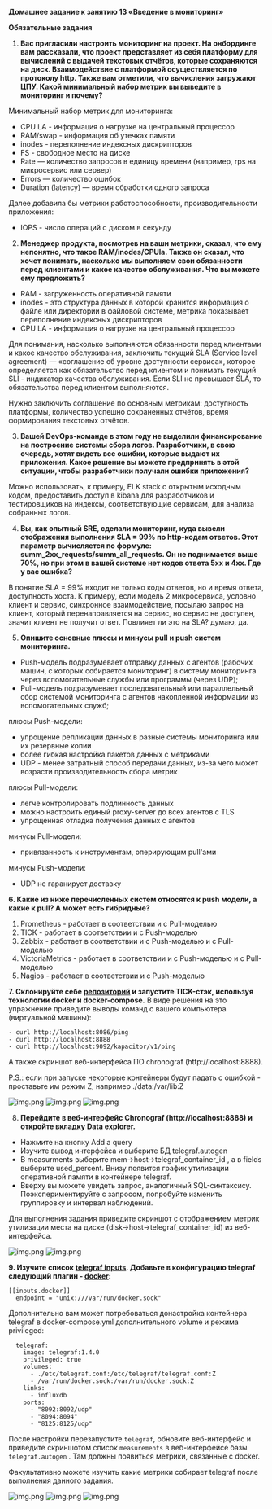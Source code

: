 **Домашнее задание к занятию 13 «Введение в мониторинг»**

**Обязательные задания**

1. **Вас пригласили настроить мониторинг на проект. На онбординге вам рассказали, что проект представляет 
из себя платформу для вычислений с выдачей текстовых отчётов, которые сохраняются на диск. 
Взаимодействие с платформой осуществляется по протоколу http. 
Также вам отметили, что вычисления загружают 
ЦПУ. Какой минимальный набор метрик вы выведите в мониторинг и почему?**

Минимальный набор метрик для мониторинга:

* CPU LA - информация о нагрузке на центральный процессор
* RAM/swap - информация об утечках памяти
* inodes - переполнение индексных дискрипторов
* FS - свободное место на диске
* Rate — количество запросов в единицу времени (например, rps на микросервис или сервер)
* Errors — количество ошибок
* Duration (latency) — время обработки одного запроса

Далее добавила бы метрики работоспособности, производительности приложения:

* IOPS - число операций с диском в секунду

2. **Менеджер продукта, посмотрев на ваши метрики, сказал, что ему непонятно, что такое RAM/inodes/CPUla. 
Также он сказал, что хочет понимать, насколько мы выполняем свои обязанности перед клиентами и какое 
качество обслуживания. Что вы можете ему предложить?**

* RAM - загруженность оперативной памяти 
* inodes - это структура данных в которой хранится информация о файле или директории в файловой системе, метрика показывает переполнение индексных дискрипторов
* CPU LA - информация о нагрузке на центральный процессор

Для понимания, насколько выполняются обязанности перед клиентами и какое 
качество обслуживания, заключить текущий SLA (Service level agreement) 
— «соглашение об уровне доступности сервиса», которое определяется как
обязательство перед клиентом и понимать текущий SLI - индикатор качества обслуживания.
Если SLI не превышает SLA, то обязательства перед клиентом выполняются.

Нужно заключить соглашение по основным метрикам: доступность платформы, количество успешно сохраненных отчётов, 
время формирования текстовых отчётов.

3. **Вашей DevOps-команде в этом году не выделили финансирование на построение системы сбора логов. 
Разработчики, в свою очередь, хотят видеть все ошибки, которые выдают их приложения. 
Какое решение вы можете предпринять в этой ситуации, чтобы разработчики получали ошибки приложения?**

Можно использовать, к примеру, ELK stack с открытым исходным кодом, предоставить доступ в kibana для разработчиков 
и тестировщиков на индексы, соответствующие сервисам, для анализа собранных логов.

4. **Вы, как опытный SRE, сделали мониторинг, куда вывели отображения выполнения SLA = 99% 
по http-кодам ответов. Этот параметр вычисляется по формуле: summ_2xx_requests/summ_all_requests.
Он не поднимается выше 70%, но при этом в вашей системе нет кодов ответа 5xx и 4xx. Где у вас ошибка?**

В понятие SLA = 99% входит не только коды ответов, но и время ответа, доступность хоста.
К примеру, если модель 2 микросервиса, условно клиент и сервис, синхронное взаимодействие, посылаю запрос на клиент, 
который перенаправляется на сервис, но сервис не доступен, значит клиент не получит ответ. Повлияет ли это на SLA? 
думаю, да.

5. **Опишите основные плюсы и минусы pull и push систем мониторинга.**

* Push-модель подразумевает отправку данных с агентов (рабочих машин, с которых собирается мониторинг) в
систему мониторинга через вспомогательные службы или программы (через UDP);
* Pull-модель подразумевает последовательный или параллельный сбор системой мониторинга с агентов 
накопленной информации из вспомогательных служб;

плюсы Push-модели:
* упрощение репликации данных в разные системы мониторинга или их резервные копии
* более гибкая настройка пакетов данных с метриками
* UDP - менее затратный способ передачи данных, из-за чего может возрасти производительность сбора метрик

плюсы Pull-модели:
* легче контролировать подлинность данных
* можно настроить единый proxy-server до всех агентов с TLS
* упрощенная отладка получения данных с агентов

минусы Pull-модели:
* привязанность к инструментам, оперирующим pull'ами

минусы Push-модели:
* UDP не гаранирует доставку

**6. Какие из ниже перечисленных систем относятся к push модели, а какие к pull? А может есть гибридные?**

1. Prometheus - работает в соответствии и с Pull-моделью
2. TICK - работает в соответствии и с Push-моделью
3. Zabbix - работает в соответствии и с Push-моделью и с Pull-моделью
4. VictoriaMetrics - работает в соответствии и с Push-моделью и с Pull-моделью
5. Nagios - работает в соответствии и с Push-моделью

**7. Склонируйте себе [репозиторий](https://github.com/influxdata/sandbox/tree/master) и запустите TICK-стэк, используя технологии docker и docker-compose.**
В виде решения на это упражнение приведите выводы команд с вашего компьютера (виртуальной машины):

```
- curl http://localhost:8086/ping
- curl http://localhost:8888
- curl http://localhost:9092/kapacitor/v1/ping
```

А также скриншот веб-интерфейса ПО chronograf (http://localhost:8888).

P.S.: если при запуске некоторые контейнеры будут падать с ошибкой - проставьте им режим Z, например ./data:/var/lib:Z


![img.png](../../images/img265.png)
![img.png](../../images/img266.png)
![img.png](../../images/img267.png)

8. **Перейдите в веб-интерфейс Chronograf (http://localhost:8888) и откройте вкладку Data explorer.**

* Нажмите на кнопку Add a query
* Изучите вывод интерфейса и выберите БД telegraf.autogen
* В measurments выберите mem->host->telegraf_container_id , а в fields выберите used_percent. 
Внизу появится график утилизации оперативной памяти в контейнере telegraf.
* Вверху вы можете увидеть запрос, аналогичный SQL-синтаксису. Поэкспериментируйте с запросом,
попробуйте изменить группировку и интервал наблюдений.

Для выполнения задания приведите скриншот с отображением метрик утилизации места на диске (disk->host->telegraf_container_id) из веб-интерфейса.

![img.png](../../images/img268.png)
![img.png](../../images/img269.png)

**9. Изучите список [telegraf inputs](https://github.com/influxdata/telegraf/tree/master/plugins/inputs).
Добавьте в конфигурацию telegraf следующий плагин - [docker](https://github.com/influxdata/telegraf/tree/master/plugins/inputs/docker):**

```
[[inputs.docker]]
  endpoint = "unix:///var/run/docker.sock"
```

Дополнительно вам может потребоваться донастройка контейнера telegraf в docker-compose.yml дополнительного volume и режима privileged:
```
  telegraf:
    image: telegraf:1.4.0
    privileged: true
    volumes:
      - ./etc/telegraf.conf:/etc/telegraf/telegraf.conf:Z
      - /var/run/docker.sock:/var/run/docker.sock:Z
    links:
      - influxdb
    ports:
      - "8092:8092/udp"
      - "8094:8094"
      - "8125:8125/udp"
```

После настройки перезапустите `telegraf`, обновите веб-интерфейс и приведите скриншотом список `measurements` в веб-интерфейсе базы
`telegraf.autogen` . 
Там должны появиться метрики, связанные с docker.

Факультативно можете изучить какие метрики собирает telegraf после выполнения данного задания.

![img.png](../../images/img270.png)
![img.png](../../images/img271.png)
![img.png](../../images/img272.png)

[//]: # (https://github.com/jmlcas/InfluxDB)